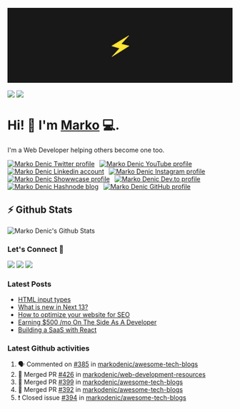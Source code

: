 ![Repository Banner](banner.png)

[![](https://komarev.com/ghpvc/?username=markoDenic&color=blue&label=Profile%20Views)](https://github.com/markoDenic/markoDenic)
[![](https://img.shields.io/github/followers/markoDenic?label=GitHub%20Followers)](https://github.com/markoDenic)

# Hi! 👋 I'm [Marko](https://markodenic.com) 💻.

I'm a Web Developer helping others become one too.


<!-- Socials -->
<a href="https://twitter.com/denicmarko"><img src="https://cdn.worldvectorlogo.com/logos/twitter-6.svg" title="Twitter" alt="Marko Denic Twitter profile" width="40"/></a>
&ensp;<a href="https://www.youtube.com/channel/UCRgyPAKycnp_kkpny_uZBcQ"><img src="https://cdn.worldvectorlogo.com/logos/youtube-icon.svg" title="YouTube" alt="Marko Denic YouTube profile" width="40"/></a>
&ensp;<a href="https://www.linkedin.com/in/marko-denic-full-stack-developer/"><img src="https://cdn.worldvectorlogo.com/logos/linkedin-icon-2.svg" title="Linkedin" alt="Marko Denic Linkedin account" width="30"/></a>
&ensp;<a href="https://www.instagram.com/markodenic1"><img src="https://cdn.worldvectorlogo.com/logos/instagram-5.svg" title="Instagram" alt="Marko Denic Instagram profile" width="30"/></a>
&ensp;<a href="https://www.showwcase.com/denicmarko"><img src="https://www.showwcase.com/favicon.png" title="Showwcase" alt="Marko Denic Showwcase profile" width="30"/></a>
&ensp;<a href="https://dev.to/denicmarko"><img src="https://cdn.worldvectorlogo.com/logos/devto.svg" title="DEV" alt="Marko Denic Dev.to profile" width="30"/></a>
&ensp;<a href="https://denic.hashnode.dev/"><img src="https://cdn.hashnode.com/res/hashnode/image/upload/v1611902473383/CDyAuTy75.png" title="Hashnode" alt="Marko Denic Hashnode blog" width="30"/></a>
&ensp;<a href="https://github.com/markodenic"><img src="https://cdn.worldvectorlogo.com/logos/github-icon-1.svg" title="GitHub" alt="Marko Denic GitHub profile" width="30"/></a>
<br>

## ⚡ Github Stats

![Marko Denic's Github Stats](https://github-readme-stats.vercel.app/api?username=markoDenic&theme=dark)

### Let's Connect 🔗

[![](https://img.shields.io/badge/linkedin-%230077B5.svg?&style=for-the-badge&logo=linkedin&logoColor=white0e76a8)](https://www.linkedin.com/in/marko-denic-full-stack-developer/)
[![](https://img.shields.io/badge/twitter-%230077B5.svg?&style=for-the-badge&logo=twitter&logoColor=white&color=00acee)](https://twitter.com/denicmarko) 
[![](https://img.shields.io/badge/instagram-%230077B5.svg?&style=for-the-badge&logo=instagram&logoColor=white&color=8a3ab9)](https://www.instagram.com/markodenic1/)

### Latest Posts
<!-- BLOG-POST-LIST:START -->
- [HTML input types](https://markodenic.com/html-input-types/)
- [What is new in Next 13?](https://markodenic.com/what-is-new-in-next-13/)
- [How to optimize your website for SEO](https://markodenic.com/how-to-optimize-seo/)
- [Earning $500 /mo On The Side As A Developer](https://markodenic.com/earning-500-per-month-on-the-side-as-a-developer/)
- [Building a SaaS with React](https://markodenic.com/building-a-saas-with-react/)
<!-- BLOG-POST-LIST:END -->

### Latest Github activities
<!--START_SECTION:activity-->
1. 🗣 Commented on [#385](https://github.com/markodenic/awesome-tech-blogs/issues/385) in [markodenic/awesome-tech-blogs](https://github.com/markodenic/awesome-tech-blogs)
2. 🎉 Merged PR [#426](https://github.com/markodenic/web-development-resources/pull/426) in [markodenic/web-development-resources](https://github.com/markodenic/web-development-resources)
3. 🎉 Merged PR [#399](https://github.com/markodenic/awesome-tech-blogs/pull/399) in [markodenic/awesome-tech-blogs](https://github.com/markodenic/awesome-tech-blogs)
4. 🎉 Merged PR [#392](https://github.com/markodenic/awesome-tech-blogs/pull/392) in [markodenic/awesome-tech-blogs](https://github.com/markodenic/awesome-tech-blogs)
5. ❗️ Closed issue [#394](https://github.com/markodenic/awesome-tech-blogs/issues/394) in [markodenic/awesome-tech-blogs](https://github.com/markodenic/awesome-tech-blogs)
<!--END_SECTION:activity-->

